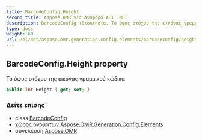 ```yaml
---
title: BarcodeConfig.Height
second_title: Aspose.OMR για Αναφορά API .NET
description: BarcodeConfig ιδιοκτησία. Το ύψος στόχου της εικόνας γραμμικού κώδικα
type: docs
weight: 60
url: /el/net/aspose.omr.generation.config.elements/barcodeconfig/height/
---
```

## BarcodeConfig.Height property

Το ύψος στόχου της εικόνας γραμμικού κώδικα

```csharp
public int Height { get; set; }
```

### Δείτε επίσης

* class [BarcodeConfig](../)
* χώρος ονομάτων [Aspose.OMR.Generation.Config.Elements](../../barcodeconfig/)
* συνέλευση [Aspose.OMR](../../../)


